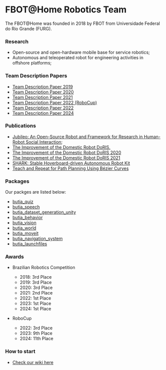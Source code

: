# FBOT@Home Robotics Team

The FBOT@Home was founded in 2018 by FBOT from Universidade Federal do Rio Grande (FURG).

### Research

- Open-source and open-hardware mobile base for service robotics;
- Autonomous and teleoperated robot for engineering activities in offshore platforms;

### Team Description Papers
- [Team Description Paper 2019](https://drive.google.com/file/d/1fxt-tTaoY7zBt3c8iicAUb9ofUDoddLH/view?usp=share_link)
- [Team Description Paper 2020](https://drive.google.com/file/d/1A1bfNjHBTUHsVDIC5u9b8q3g45SdkRY5/view?usp=share_link)
- [Team Description Paper 2021](https://drive.google.com/file/d/1CQ8Uy9pggwJRivyQL-UhAJOjHTxTid-m/view?usp=share_link)
- [Team Description Paper 2022 (RoboCup)](https://drive.google.com/file/d/1ZBCIJjakgFjuQsuMHK7J-i9LRD6Z6vyg/view?usp=share_link)
- [Team Description Paper 2022](https://drive.google.com/file/d/1IFcNxrehfH0oAJZ1qMLu5pbDlJwZ6j3X/view?usp=share_link)
- [Team Description Paper 2024](https://drive.google.com/file/d/1TitU7D3o-0VsoATWdgsOy5Dww5jQWaWs/view?usp=sharing)

### Publications

- [Jubileo: An Open-Source Robot and Framework for Research in Human-Robot Social Interaction](https://arxiv.org/abs/2209.13509);
- [The Improvement of the Domestic Robot DoRIS.](https://even3.blob.core.windows.net/anais/384160.pdf)
- [The Improvement of the Domestic Robot DoRIS 2020](https://drive.google.com/file/d/1G-0Rcb5Mnor76NUb6_ri0i55t7GOYg_X/view?usp=share_link)
- [The Improvement of the Domestic Robot DoRIS 2021](https://drive.google.com/file/d/1A1bfNjHBTUHsVDIC5u9b8q3g45SdkRY5/view?usp=share_link)
- [SHARK: Stable Hoverboard-driven Autonomous Robot Kit](https://www.even3.com.br/anais/v-brahur-vi-brasero/869310-shark--stable-hoverboard-driven-autonomous-robot-kit/)
- [Teach and Repeat for Path Planning Using Bézier Curves](https://ieeexplore.ieee.org/document/10837801)

### Packages

Our packges are listed below:

- [butia_quiz](https://github.com/butia-bots/butia_quiz)
- [butia_speech](https://github.com/butia-bots/butia_speech)
- [butia_dataset_generation_unity](https://github.com/butia-bots/butia_dataset_generation_unity)
- [butia_behavior](https://github.com/butia-bots/butia_behavior)
- [butia_vision](https://github.com/butia-bots/butia_vision)
- [butia_world](https://github.com/butia-bots/butia_launchfiles)
- [butia_moveit](https://github.com/butia-bots/butia_moveit)
- [butia_navigation_system](https://github.com/butia-bots/butia_navigation_system)
- [butia_launchfiles](https://github.com/butia-bots/butia_launchfiles)

### Awards

- Brazilian Robotics Competition
  - 2018: 3rd Place
  - 2019: 3rd Place
  - 2020: 3rd Place
  - 2021: 2nd Place
  - 2022: 1st Place
  - 2023: 1st Place
  - 2024: 1st Place

- RoboCup
  - 2022: 3rd Place
  - 2023: 9th Place
  - 2024: 11th Place
  
### How to start

- [Check our wiki here](https://github.com/butia-bots/butia_learning/wiki)
